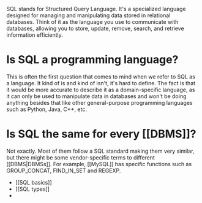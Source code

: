 SQL stands for Structured Query Language. It's a specialized language designed for managing and manipulating data stored in relational databases. Think of it as the language you use to communicate with databases, allowing you to store, update, remove, search, and retrieve information efficiently.

# Is SQL a programming language?

This is often the first question that comes to mind when we refer to SQL as a language. It kind of is and kind of isn't, it's hard to define. The fact is that it would be more accurate to describe it as a domain-specific language, as it can only be used to manipulate data in databases and won't be doing anything besides that like other general-purpose programming languages such as Python, Java, C++, etc.

# Is SQL the same for every [[DBMS]]?

Not exactly. Most of them follow a SQL standard making them very similar, but there might be some vendor-specific terms to different [[DBMS|DBMSs]]. For example, [[MySQL]] has specific functions such as GROUP_CONCAT, FIND_IN_SET and REGEXP.

- [[SQL basics]]
- [[SQL types]]
- 
